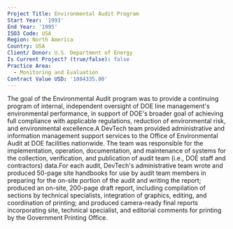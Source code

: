 ```yaml
---
Project Title: Environmental Audit Program
Start Year: '1993'
End Year: '1995'
ISO3 Code: USA
Region: North America
Country: USA
Client/ Donor: U.S. Department of Energy
Is Current Project? (true/false): false
Practice Area:
  - Monitoring and Evaluation
Contract Value USD: '1084335.00'
---
```

The goal of the Environmental Audit program was to provide a continuing program of internal, independent oversight of DOE line management's environmental performance, in support of DOE's broader goal of achieving full compliance with applicable regulations, reduction of environmental risk, and environmental excellence.A DevTech team provided administrative and information management support services to the Office of Environmental Audit at DOE facilities nationwide. The team was responsible for the implementation, operation, documentation, and maintenance of systems for the collection, verification, and publication of audit team (i.e., DOE staff and contractors) data.For each audit, DevTech's administrative team wrote and produced 50-page site handbooks for use by audit team members in preparing for the on-site portion of the audit and writing the report; produced an on-site, 200-page draft report, including compilation of sections by technical specialists, integration of graphics, editing, and coordination of printing; and produced camera-ready final reports incorporating site, technical specialist, and editorial comments for printing by the Government Printing Office.